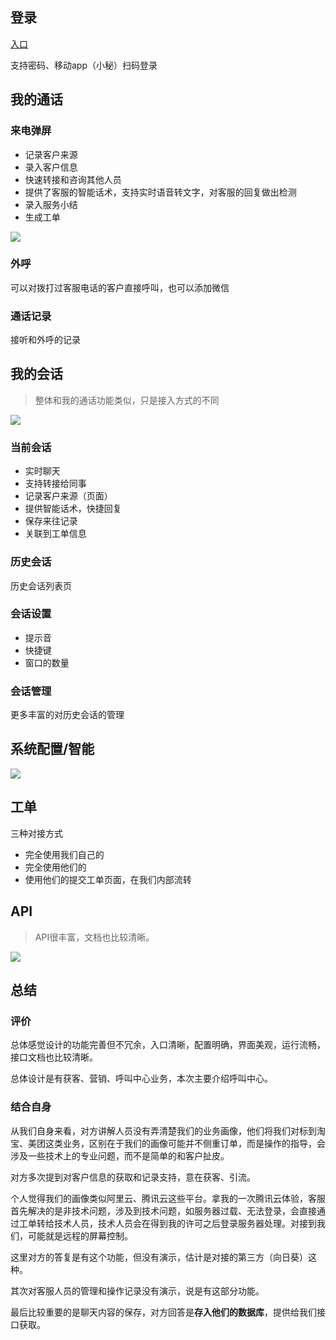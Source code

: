 ## 登录

[入口](https://a6.7x24cc.com/#/)

支持密码、移动app（小秘）扫码登录

## 我的通话

### 来电弹屏

- 记录客户来源
- 录入客户信息
- 快速转接和咨询其他人员
- 提供了客服的智能话术，支持实时语音转文字，对客服的回复做出检测
- 录入服务小结
- 生成工单

![](https://yitiaoit.oss-cn-beijing.aliyuncs.com/img/%E4%BC%81%E4%B8%9A%E5%BE%AE%E4%BF%A1%E6%88%AA%E5%9B%BE_e2d9d07b-a33a-4a46-8487-d484a78f24f7.png)

### 外呼

可以对拨打过客服电话的客户直接呼叫，也可以添加微信

### 通话记录

接听和外呼的记录

## 我的会话

> 整体和我的通话功能类似，只是接入方式的不同

![](https://yitiaoit.oss-cn-beijing.aliyuncs.com/img/image-20221117162938187.png)

### 当前会话

- 实时聊天
- 支持转接给同事
- 记录客户来源（页面）
- 提供智能话术，快捷回复
- 保存来往记录
- 关联到工单信息

### 历史会话

历史会话列表页

### 会话设置

- 提示音
- 快捷键
- 窗口的数量

### 会话管理

更多丰富的对历史会话的管理

## 系统配置/智能

![](https://yitiaoit.oss-cn-beijing.aliyuncs.com/img/image-20221117163550911.png)

## 工单

三种对接方式

- 完全使用我们自己的
- 完全使用他们的
- 使用他们的提交工单页面，在我们内部流转

## API

> API很丰富，文档也比较清晰。

![](https://yitiaoit.oss-cn-beijing.aliyuncs.com/img/image-20221117164806168.png)

## 总结

### 评价

总体感觉设计的功能完善但不冗余，入口清晰，配置明确，界面美观，运行流畅，接口文档也比较清晰。

总体设计是有获客、营销、呼叫中心业务，本次主要介绍呼叫中心。

### 结合自身

从我们自身来看，对方讲解人员没有弄清楚我们的业务画像，他们将我们对标到淘宝、美团这类业务，区别在于我们的画像可能并不侧重订单，而是操作的指导，会涉及一些技术上的专业问题，而不是简单的和客户扯皮。

对方多次提到对客户信息的获取和记录支持，意在获客、引流。

个人觉得我们的画像类似阿里云、腾讯云这些平台。拿我的一次腾讯云体验，客服首先解决的是非技术问题，涉及到技术问题，如服务器过载、无法登录，会直接通过工单转给技术人员，技术人员会在得到我的许可之后登录服务器处理。对接到我们，可能就是远程的屏幕控制。

这里对方的答复是有这个功能，但没有演示，估计是对接的第三方（向日葵）这种。

其次对客服人员的管理和操作记录没有演示，说是有这部分功能。

最后比较重要的是聊天内容的保存，对方回答是**存入他们的数据库**，提供给我们接口获取。

